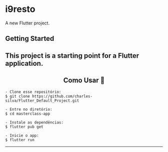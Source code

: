 # i9resto

A new Flutter project.

## Getting Started

This project is a starting point for a Flutter application.
---

<h2 align="center">Como Usar 🤔</h2>

   ```
   - Clone esse repositório:
   $ git clone https://github.com/charles-silva/Flutter_Default_Project.git

   - Entre no diretório:
   $ cd masterclass-app

   - Instale as dependências:
   $ flutter pub get

   - Inicie o app: 
   $ flutter run
   ```

---
